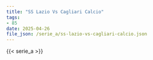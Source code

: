 ```yaml
---
title: "SS Lazio Vs Cagliari Calcio"
tags:
- 85
date: 2025-04-26
file_json: /serie_a/ss-lazio-vs-cagliari-calcio.json
---
```


{{< serie_a >}}
